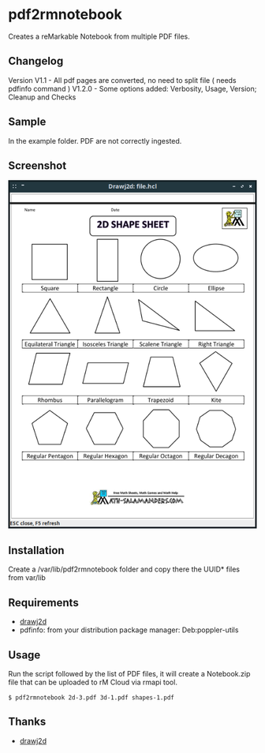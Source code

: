 # pdf2rmnotebook

Creates a reMarkable Notebook from multiple PDF files.

## Changelog
Version
V1.1   - All pdf pages are converted, no need to split file ( needs pdfinfo command )
V1.2.0 - Some options added: Verbosity, Usage, Version; Cleanup and Checks


## Sample 
In the example folder.
PDF are not correctly ingested.

## Screenshot
![Screenshot](./example/Notebook.png)

## Installation
Create a /var/lib/pdf2rmnotebook folder and copy there the UUID* files from var/lib 

## Requirements
- [drawj2d](https://sourceforge.net/projects/drawj2d/)
- pdfinfo: from your distribution package manager:  Deb:poppler-utils

## Usage
Run the script followed by the list of PDF files, it will create a Notebook.zip file that can be uploaded to rM Cloud via rmapi tool.

```shell
$ pdf2rmnotebook 2d-3.pdf 3d-1.pdf shapes-1.pdf
```

## Thanks
- [drawj2d](https://sourceforge.net/projects/drawj2d/)
